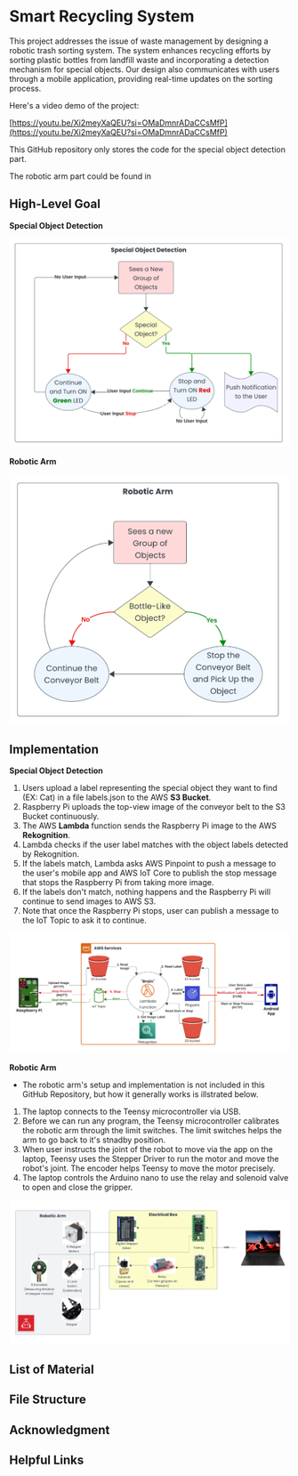# Smart Recycling System

This project addresses the issue of waste management by designing a robotic trash sorting system. The system enhances recycling efforts by sorting plastic bottles from landfill waste and incorporating a detection mechanism for special objects. Our design also communicates with users through a mobile application, providing real-time updates on the sorting process.

Here's a video demo of the project: 


[https://youtu.be/Xi2meyXaQEU?si=OMaDmnrADaCCsMfP](https://youtu.be/Xi2meyXaQEU?si=OMaDmnrADaCCsMfP)

This GitHub repository only stores the code for the special object detection part.

The robotic arm part could be found in 


## High-Level Goal

**Special Object Detection**

![Figure1](./image/Figure1.png)

**Robotic Arm**

![Figure2](./image/Figure2.png)

## Implementation

**Special Object Detection**
1. Users upload a label representing the special object they want to find (EX: Cat) in a file labels.json to the AWS **S3 Bucket**.
2. Raspberry Pi uploads the top-view image of the conveyor belt to the S3 Bucket continuously.
3. The AWS **Lambda** function sends the Raspberry Pi image to the AWS **Rekognition**.
4. Lambda checks if the user label matches with the object labels detected by Rekognition.
5. If the labels match, Lambda asks AWS Pinpoint to push a message to the user's mobile app and AWS IoT Core to publish the stop message that stops the Raspberry Pi from taking more image. 
6. If the labels don't match, nothing happens and the Raspberry Pi will continue to send images to AWS S3.
7. Note that once the Raspberry Pi stops, user can publish a message to the IoT Topic to ask it to continue.

![Figure3](./image/Figure3.png)

**Robotic Arm**
* The robotic arm's setup and implementation is not included in this GitHub Repository, but how it generally works is illstrated below.

1. The laptop connects to the Teensy microcontroller via USB.
2. Before we can run any program, the Teensy microcontroller calibrates the robotic arm through the limit switches. The limit switches helps the arm to go back to it's stnadby position.
3. When user instructs the joint of the robot to move via the app on the laptop, Teensy uses the Stepper Driver to run the motor and move the robot's joint. The encoder helps Teensy to move the motor precisely.
4. The laptop controls the Arduino nano to use the relay and solenoid valve to open and close the gripper.

![Figure4](./image/Figure4.png)



## List of Material

## File Structure

## Acknowledgment


## Helpful Links


